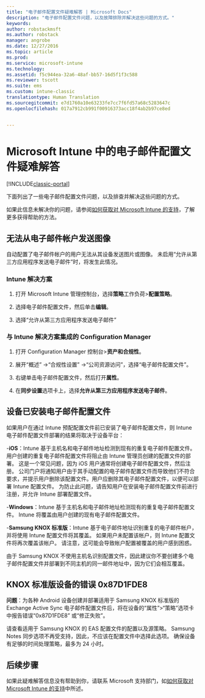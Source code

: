 ```yaml
---
title: "电子邮件配置文件疑难解答 | Microsoft Docs"
description: "电子邮件配置文件问题，以及故障排除并解决这些问题的方式。"
keywords: 
author: robstackmsft
ms.author: robstack
manager: angrobe
ms.date: 12/27/2016
ms.topic: article
ms.prod: 
ms.service: microsoft-intune
ms.technology: 
ms.assetid: f5c944ea-32a6-48af-bb57-16d5f1f3c588
ms.reviewer: tscott
ms.suite: ems
ms.custom: intune-classic
translationtype: Human Translation
ms.sourcegitcommit: e7d1760a10e63233fe7cc7f6fd57a68c5283647c
ms.openlocfilehash: 017a7912cb991f00916373acc18f4ab2b97ce8ed


---
```


# <a name="troubleshoot-email-profiles-in-microsoft-intune"></a>Microsoft Intune 中的电子邮件配置文件疑难解答

[!INCLUDE[classic-portal](../includes/classic-portal.md)]

下面列出了一些电子邮件配置文件问题，以及排查并解决这些问题的方式。

如果此信息未解决你的问题，请参阅[如何获取对 Microsoft Intune 的支持](how-to-get-support-for-microsoft-intune.md)，了解更多获得帮助的方法。


## <a name="unable-to-send-images-from--email-account"></a>无法从电子邮件帐户发送图像
自动配置了电子邮件帐户的用户无法从其设备发送图片或图像。
未启用“允许从第三方应用程序发送电子邮件”时，将发生此情况。

### <a name="intune-solution"></a>Intune 解决方案

1.  打开 Microsoft Intune 管理控制台，选择**策略**工作负荷&gt;**配置策略**。

2.  选择电子邮件配置文件，然后单击**编辑**。

3.  选择“允许从第三方应用程序发送电子邮件”

### <a name="configuration-manager-integrated-with-intune-solution"></a>与 Intune 解决方案集成的 Configuration Manager

1.  打开 Configuration Manager 控制台&gt;**资产和合规性**。

2.  展开“概述” -&gt;“合规性设置” -&gt;“公司资源访问”，选择“电子邮件配置文件”。

3.  右键单击电子邮件配置文件，然后打开**属性**。

4.  在**同步设置**选项卡上，选择**允许从第三方应用程序发送电子邮件**。


## <a name="device-already-has-an-email-profile-installed"></a>设备已安装电子邮件配置文件

如果用户在通过 Intune 预配配置文件前已安装了电子邮件配置文件，则 Intune 电子邮件配置文件部署的结果将取决于设备平台：

-**iOS**：Intune 基于主机名和电子邮件地址检测到现有的重复电子邮件配置文件。 用户创建的重复电子邮件配置文件将阻止由 Intune 管理员创建的配置文件的部署。 这是一个常见问题，因为 iOS 用户通常将创建电子邮件配置文件，然后注册。 公司门户将通知用户由于其手动配置的电子邮件配置文件而导致他们不符合要求，并提示用户删除该配置文件。用户应删除其电子邮件配置文件，以便可以部署 Intune 配置文件。 为防止此问题，请告知用户在安装电子邮件配置文件前进行注册，并允许 Intune 部署配置文件。

-**Windows**：Intune 基于主机名和电子邮件地址检测现有的重复电子邮件配置文件。 Intune 将覆盖由用户创建的现有电子邮件配置文件。

-**Samsung KNOX 标准版**：Intune 基于电子邮件地址识别重复的电子邮件帐户，并将使用 Intune 配置文件将其覆盖。 如果用户未配置该帐户，则 Intune 配置文件将再次覆盖该帐户。 请注意，这可能会导致帐户配置被覆盖的用户感到困惑。

由于 Samsung KNOX 不使用主机名识别配置文件，因此建议你不要创建多个电子邮件配置文件并部署到不同主机的同一邮件地址中，因为它们会相互覆盖。

## <a name="error--0x87d1fde8-for-knox-standard-device"></a>KNOX 标准版设备的错误 0x87D1FDE8
**问题**：为各种 Android 设备创建并部署适用于 Samsung KNOX 标准版的 Exchange Active Sync 电子邮件配置文件后，将在设备的“属性”&gt;“策略”选项卡中报告错误“0x87D1FDE8” 或“修正失败”。

请查看适用于 Samsung KNOX 的 EAS 配置文件的配置以及源策略。 Samsung Notes 同步选项不再受支持，因此，不应该在配置文件中选择此选项。 确保设备有足够的时间处理策略，最多为 24 小时。

## <a name="next-steps"></a>后续步骤
如果此疑难解答信息没有帮助到你，请联系 Microsoft 支持部门，如[如何获取对 Microsoft Intune 的支持](how-to-get-support-for-microsoft-intune.md)中所述。



<!--HONumber=Dec16_HO5-->


